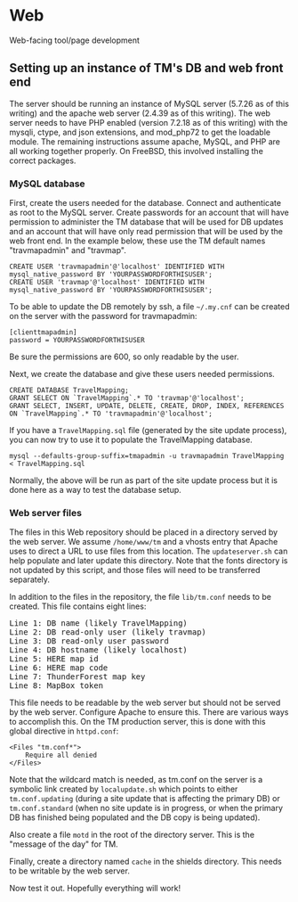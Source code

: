 # Web
Web-facing tool/page development

## Setting up an instance of TM's DB and web front end

The server should be running an instance of MySQL server (5.7.26 as of this writing) and the apache web server (2.4.39 as of this writing).  The web server needs to have PHP enabled (version 7.2.18 as of this writing) with the mysqli, ctype, and json extensions, and mod_php72 to get the loadable module.  The remaining instructions assume apache, MySQL, and PHP are all working together properly.  On FreeBSD, this involved installing the correct packages.

### MySQL database

First, create the users needed for the database.  Connect and authenticate as root to the MySQL server.  Create passwords for an account that will have permission to administer the TM database that will be used for DB updates and an account that will have only read permission that will be used by the web front end.  In the example below, these use the TM default names "travmapadmin" and "travmap".

```
CREATE USER 'travmapadmin'@'localhost' IDENTIFIED WITH mysql_native_password BY 'YOURPASSWORDFORTHISUSER';
CREATE USER 'travmap'@'localhost' IDENTIFIED WITH mysql_native_password BY 'YOURPASSWORDFORTHISUSER';
```

To be able to update the DB remotely by ssh, a file `~/.my.cnf` can be created on the server with the password for travmapadmin:

```
[clienttmapadmin]
password = YOURPASSWORDFORTHISUSER
```

Be sure the permissions are 600, so only readable by the user.

Next, we create the database and give these users needed permissions.

```
CREATE DATABASE TravelMapping;
GRANT SELECT ON `TravelMapping`.* TO 'travmap'@'localhost';
GRANT SELECT, INSERT, UPDATE, DELETE, CREATE, DROP, INDEX, REFERENCES ON `TravelMapping`.* TO 'travmapadmin'@'localhost';
```

If you have a `TravelMapping.sql` file (generated by the site update process), you can now try to use it to populate the TravelMapping database.

```
mysql --defaults-group-suffix=tmapadmin -u travmapadmin TravelMapping < TravelMapping.sql
```

Normally, the above will be run as part of the site update process but it is done here as a way to test the database setup.

### Web server files

The files in this Web repository should be placed in a directory served by the web server.  We assume `/home/www/tm` and a vhosts entry that Apache uses to direct a URL to use files from this location.  The `updateserver.sh` can help populate and later update this directory.  Note that the fonts directory is not updated by this script, and those files will need to be transferred separately.

In addition to the files in the repository, the file `lib/tm.conf` needs to be created.  This file contains eight lines:

<pre>
Line 1: DB name (likely TravelMapping)
Line 2: DB read-only user (likely travmap)
Line 3: DB read-only user password
Line 4: DB hostname (likely localhost)
Line 5: HERE map id
Line 6: HERE map code
Line 7: ThunderForest map key
Line 8: MapBox token
</pre>

This file needs to be readable by the web server but should not be served by the web server.  Configure Apache to ensure this.  There are various ways to accomplish this.  On the TM production server, this is done with this global directive in `httpd.conf`:

```
<Files "tm.conf*">
    Require all denied
</Files>
```

Note that the wildcard match is needed, as tm.conf on the server is a symbolic link created by `localupdate.sh` which points to either `tm.conf.updating` (during a site update that is affecting the primary DB) or `tm.conf.standard` (when no site update is in progress, or when the primary DB has finished being populated and the DB copy is being updated).

Also create a file `motd` in the root of the directory server.  This is the "message of the day" for TM.

Finally, create a directory named `cache` in the shields directory.  This needs to be writable by the web server.

Now test it out.  Hopefully everything will work!
